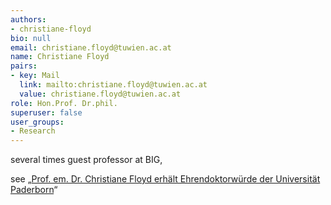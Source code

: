 ```yaml
---
authors:
- christiane-floyd
bio: null
email: christiane.floyd@tuwien.ac.at
name: Christiane Floyd
pairs:
- key: Mail
  link: mailto:christiane.floyd@tuwien.ac.at
  value: christiane.floyd@tuwien.ac.at
role: Hon.Prof. Dr.phil.
superuser: false
user_groups:
- Research
---
```


several times guest professor at BIG,

see „[Prof. em. Dr. Christiane Floyd erhält Ehrendoktorwürde der Universität Paderborn](https://www.min.uni-hamburg.de/ueber-die-fakultaet/aktuelles/2017-10-30.html)“